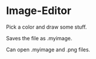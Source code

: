 # Image-Editor
Pick a color and draw some stuff.

Saves the file as .myimage.

Can open .myimage and .png files.

